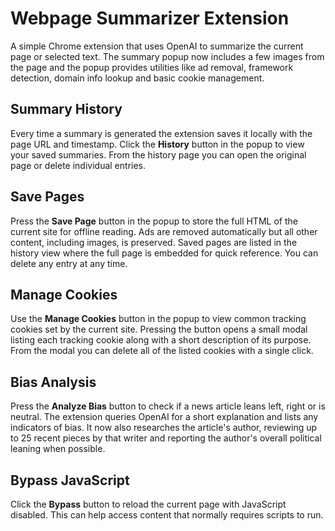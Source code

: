 # Webpage Summarizer Extension

A simple Chrome extension that uses OpenAI to summarize the current page or selected text. The summary popup now includes a few images from the page and the popup provides utilities like ad removal, framework detection, domain info lookup and basic cookie management.

## Summary History

Every time a summary is generated the extension saves it locally with the page URL and timestamp. Click the **History** button in the popup to view your saved summaries. From the history page you can open the original page or delete individual entries.

## Save Pages

Press the **Save Page** button in the popup to store the full HTML of the current site for offline reading. Ads are removed automatically but all other content, including images, is preserved. Saved pages are listed in the history view where the full page is embedded for quick reference. You can delete any entry at any time.

## Manage Cookies

Use the **Manage Cookies** button in the popup to view common tracking cookies set by the current site. Pressing the button opens a small modal listing each tracking cookie along with a short description of its purpose. From the modal you can delete all of the listed cookies with a single click.

## Bias Analysis

Press the **Analyze Bias** button to check if a news article leans left, right or is neutral. The extension queries OpenAI for a short explanation and lists any indicators of bias. It now also researches the article's author, reviewing up to 25 recent pieces by that writer and reporting the author's overall political leaning when possible.

## Bypass JavaScript

Click the **Bypass** button to reload the current page with JavaScript disabled. This can help access content that normally requires scripts to run.
